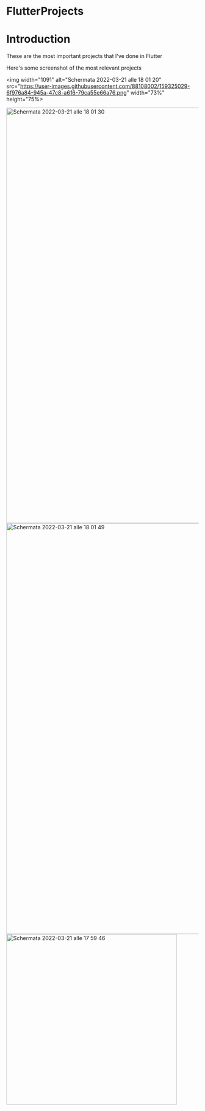 # FlutterProjects

# Introduction
These are the most important projects that I've done in Flutter

Here's some screenshot of the most relevant projects

<img width="1091" alt="Schermata 2022-03-21 alle 18 01 20" src="https://user-images.githubusercontent.com/88108002/159325029-6f976a84-945a-47c8-a616-79ca55e66a76.png" width="73%" height="75%>

<img width="1089" alt="Schermata 2022-03-21 alle 18 01 30" src="https://user-images.githubusercontent.com/88108002/159325071-be60101c-757d-4a20-8c15-3d191b464084.png">

<img width="1077" alt="Schermata 2022-03-21 alle 18 01 49" src="https://user-images.githubusercontent.com/88108002/159325251-027d0816-ea52-44b4-b392-254d475277ad.png">

<img width="447" alt="Schermata 2022-03-21 alle 17 59 46" src="https://user-images.githubusercontent.com/88108002/159323034-c65d9bf3-eee1-4bd6-8d43-0d6fdde97720.png">
